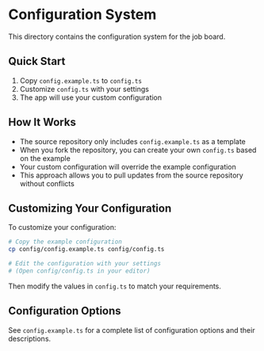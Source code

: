 # Configuration System

This directory contains the configuration system for the job board.

## Quick Start

1. Copy `config.example.ts` to `config.ts`
2. Customize `config.ts` with your settings
3. The app will use your custom configuration

## How It Works

- The source repository only includes `config.example.ts` as a template
- When you fork the repository, you can create your own `config.ts` based on the example
- Your custom configuration will override the example configuration
- This approach allows you to pull updates from the source repository without conflicts

## Customizing Your Configuration

To customize your configuration:

```bash
# Copy the example configuration
cp config/config.example.ts config/config.ts

# Edit the configuration with your settings
# (Open config/config.ts in your editor)
```

Then modify the values in `config.ts` to match your requirements.

## Configuration Options

See `config.example.ts` for a complete list of configuration options and their descriptions. 